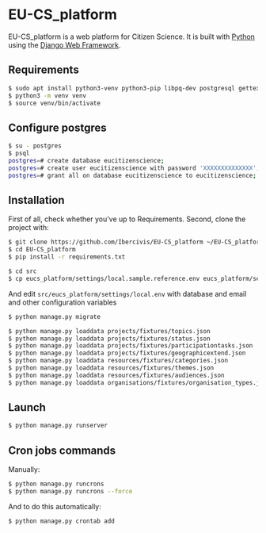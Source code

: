 


# EU-CS_platform

EU-CS_platform is a web platform for Citizen Science. It is built with [Python][0] using the [Django Web Framework][1].

## Requirements

```bash
$ sudo apt install python3-venv python3-pip libpq-dev postgresql gettext
$ python3 -m venv venv
$ source venv/bin/activate
```

## Configure postgres

```bash
$ su - postgres
$ psql
postgres=# create database eucitizenscience;
postgres=# create user eucitizenscience with password 'XXXXXXXXXXXXXX';
postgres=# grant all on database eucitizenscience to eucitizenscience;
```

## Installation

First of all, check whether you've up to Requirements.
Second, clone the project with:

```bash
$ git clone https://github.com/Ibercivis/EU-CS_platform ~/EU-CS_platform
$ cd EU-CS_platform
$ pip install -r requirements.txt
```
    
```bash
$ cd src
$ cp eucs_platform/settings/local.sample.reference.env eucs_platform/settings/local.env
```

And edit `src/eucs_platform/settings/local.env` with database and email and other configuration variables

```bash
$ python manage.py migrate
```

```bash
$ python manage.py loaddata projects/fixtures/topics.json
$ python manage.py loaddata projects/fixtures/status.json
$ python manage.py loaddata projects/fixtures/participationtasks.json
$ python manage.py loaddata projects/fixtures/geographicextend.json
$ python manage.py loaddata resources/fixtures/categories.json
$ python manage.py loaddata resources/fixtures/themes.json
$ python manage.py loaddata resources/fixtures/audiences.json
$ python manage.py loaddata organisations/fixtures/organisation_types.json
```


## Launch
```bash
$ python manage.py runserver
```

## Cron jobs commands

Manually:

```bash
$ python manage.py runcrons
$ python manage.py runcrons --force
```

And to do this automatically:

```bash
$ python manage.py crontab add
```


[0]: https://www.python.org/
[1]: https://www.djangoproject.com/
